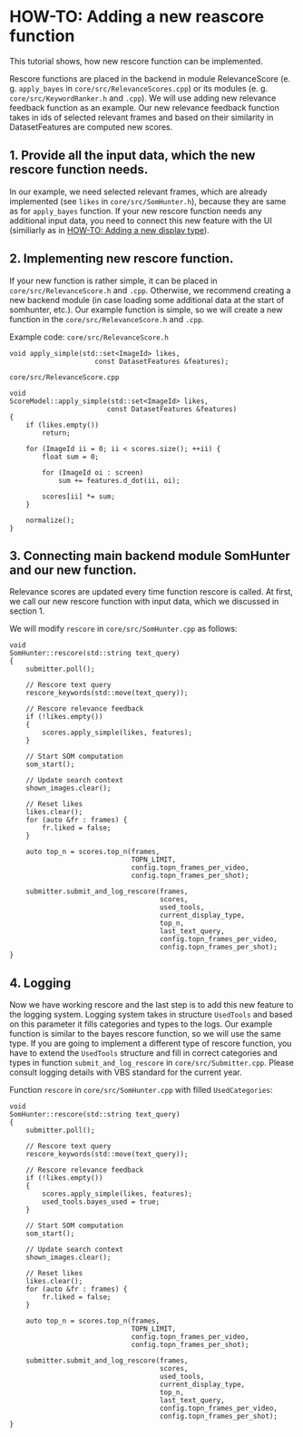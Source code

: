 
# HOW-TO: Adding a new reascore function

This tutorial shows, how new rescore function can be implemented. 

Rescore functions are placed in the backend in module RelevanceScore (e. g. `apply_bayes` in `core/src/RelevanceScores.cpp`) or its modules (e. g. `core/src/KeywordRanker.h` and `.cpp`). We will use adding new relevance feedback function as an example. Our new relevance feedback function takes in ids of selected relevant frames and based on their similarity in DatasetFeatures are computed new scores.

## 1. Provide all the input data, which the new rescore function needs. 
In our example, we need selected relevant frames, which are already implemented (see `likes` in `core/src/SomHunter.h`), because they are same as for `apply_bayes` function. If your new rescore function needs any additional input data, you need to connect this new feature with the UI (similiarly as in [HOW-TO: Adding a new display type](HOWTO-display.md)).

## 2. Implementing new rescore function. 
If your new function is rather simple, it can be placed in `core/src/RelevanceScore.h` and `.cpp`. Otherwise, we recommend creating a new backend module (in case loading some additional data at the start of somhunter, etc.). Our example function is simple, so we will create a new function in the `core/src/RelevanceScore.h` and `.cpp`. 

Example code:
`core/src/RelevanceScore.h`
```
void apply_simple(std::set<ImageId> likes,
	                 const DatasetFeatures &features);
```

`core/src/RelevanceScore.cpp`
```
void
ScoreModel::apply_simple(std::set<ImageId> likes,
                        const DatasetFeatures &features)
{
	if (likes.empty())
		return;
	
	for (ImageId ii = 0; ii < scores.size(); ++ii) {
		float sum = 0;

		for (ImageId oi : screen)
			sum += features.d_dot(ii, oi);

		scores[ii] *= sum;
	}

  	normalize();
}
```

## 3. Connecting main backend module SomHunter and our new function. 
Relevance scores are updated every time function rescore is called. At first, we call our new rescore function with input data, which we discussed in section 1. 

We will modify `rescore` in `core/src/SomHunter.cpp` as follows:
```
void
SomHunter::rescore(std::string text_query)
{
	submitter.poll();

	// Rescore text query
	rescore_keywords(std::move(text_query));

	// Rescore relevance feedback
	if (!likes.empty())
	{
		scores.apply_simple(likes, features);
	}

	// Start SOM computation
	som_start();

	// Update search context
	shown_images.clear();

	// Reset likes
	likes.clear();
	for (auto &fr : frames) {
		fr.liked = false;
	}

	auto top_n = scores.top_n(frames,
	                          TOPN_LIMIT,
	                          config.topn_frames_per_video,
	                          config.topn_frames_per_shot);
                            
	submitter.submit_and_log_rescore(frames,
	                                 scores,
	                                 used_tools,
	                                 current_display_type,
	                                 top_n,
	                                 last_text_query,
	                                 config.topn_frames_per_video,
	                                 config.topn_frames_per_shot);
}
```
## 4. Logging
Now we have working rescore and the last step is to add this new feature to the logging system. Logging system takes in structure `UsedTools` and based on this parameter it fills categories and types to the logs. Our example function is similar to the bayes rescore function, so we will use the same type. If you are going to implement a different type of rescore function, you have to extend the `UsedTools` structure and fill in correct categories and types in function `submit_and_log_rescore` in `core/src/Submitter.cpp`. Please consult logging details with VBS standard for the current year.

Function `rescore` in `core/src/SomHunter.cpp` with filled `UsedCategories`:
```
void
SomHunter::rescore(std::string text_query)
{
	submitter.poll();

	// Rescore text query
	rescore_keywords(std::move(text_query));

	// Rescore relevance feedback
	if (!likes.empty())
	{
		scores.apply_simple(likes, features);
		used_tools.bayes_used = true;
	}

	// Start SOM computation
	som_start();

	// Update search context
	shown_images.clear();

	// Reset likes
	likes.clear();
	for (auto &fr : frames) {
		fr.liked = false;
	}

	auto top_n = scores.top_n(frames,
	                          TOPN_LIMIT,
	                          config.topn_frames_per_video,
	                          config.topn_frames_per_shot);
                            
	submitter.submit_and_log_rescore(frames,
	                                 scores,
	                                 used_tools,
	                                 current_display_type,
	                                 top_n,
	                                 last_text_query,
	                                 config.topn_frames_per_video,
	                                 config.topn_frames_per_shot);
}
```

